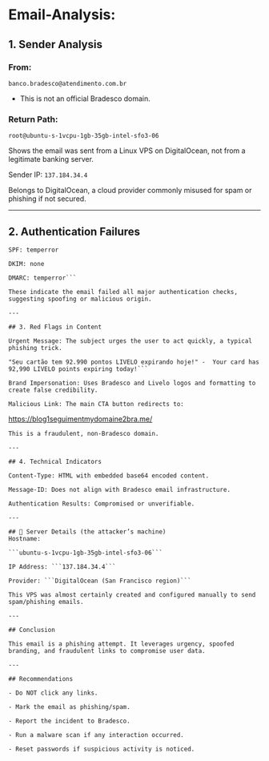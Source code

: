 # Email-Analysis:

## 1. Sender Analysis

### From:

```banco.bradesco@atendimento.com.br```

- This is not an official Bradesco domain.


### Return Path: 

```root@ubuntu-s-1vcpu-1gb-35gb-intel-sfo3-06```

Shows the email was sent from a Linux VPS on DigitalOcean, not from a legitimate banking server.

Sender IP: ```137.184.34.4```

Belongs to DigitalOcean, a cloud provider commonly misused for spam or phishing if not secured.

---

## 2. Authentication Failures
```
SPF: temperror

DKIM: none

DMARC: temperror```

These indicate the email failed all major authentication checks, suggesting spoofing or malicious origin.

---

## 3. Red Flags in Content

Urgent Message: The subject urges the user to act quickly, a typical phishing trick.

"Seu cartão tem 92.990 pontos LIVELO expirando hoje!" -  Your card has 92,990 LIVELO points expiring today!```

Brand Impersonation: Uses Bradesco and Livelo logos and formatting to create false credibility.

Malicious Link: The main CTA button redirects to:
```
https://blog1seguimentmydomaine2bra.me/
```
This is a fraudulent, non-Bradesco domain.

---

## 4. Technical Indicators

Content-Type: HTML with embedded base64 encoded content.

Message-ID: Does not align with Bradesco email infrastructure.

Authentication Results: Compromised or unverifiable.

---

## 📍 Server Details (the attacker’s machine)
Hostname: 

```ubuntu-s-1vcpu-1gb-35gb-intel-sfo3-06```

IP Address: ```137.184.34.4```

Provider: ```DigitalOcean (San Francisco region)```

This VPS was almost certainly created and configured manually to send spam/phishing emails.

---

## Conclusion

This email is a phishing attempt. It leverages urgency, spoofed branding, and fraudulent links to compromise user data.

---

## Recommendations

- Do NOT click any links.

- Mark the email as phishing/spam.

- Report the incident to Bradesco.

- Run a malware scan if any interaction occurred.

- Reset passwords if suspicious activity is noticed.

